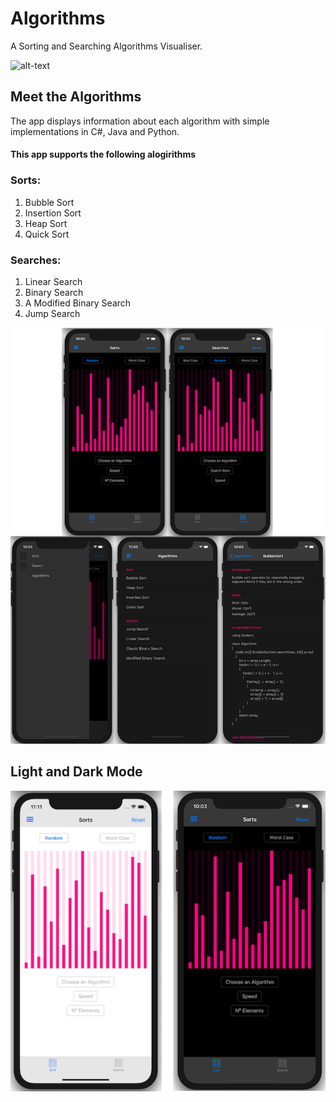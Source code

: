 # Algorithms
 
A Sorting and Searching Algorithms Visualiser.

![alt-text](SortingAlgsGIF.gif)

## Meet the Algorithms
The app displays information about each algorithm with simple implementations in C#, Java and Python.
#### This app supports the following alogirithms
### Sorts:
1. Bubble Sort
2. Insertion Sort
3. Heap Sort
4. Quick Sort
### Searches:
1. Linear Search
2. Binary Search
3. A Modified Binary Search
4. Jump Search

![alt-text](Screenshots/BigScreenshot.png)

## Light and Dark Mode

![alt-text](Screenshots/LAndDMode.png)
